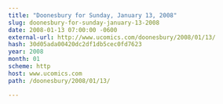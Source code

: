 ```yaml
---
title: "Doonesbury for Sunday, January 13, 2008"
slug: doonesbury-for-sunday-january-13-2008
date: 2008-01-13 07:00:00 -0600
external-url: http://www.ucomics.com/doonesbury/2008/01/13/
hash: 30d05ada00420dc2df1db5cec0fd7623
year: 2008
month: 01
scheme: http
host: www.ucomics.com
path: /doonesbury/2008/01/13/

---
```



